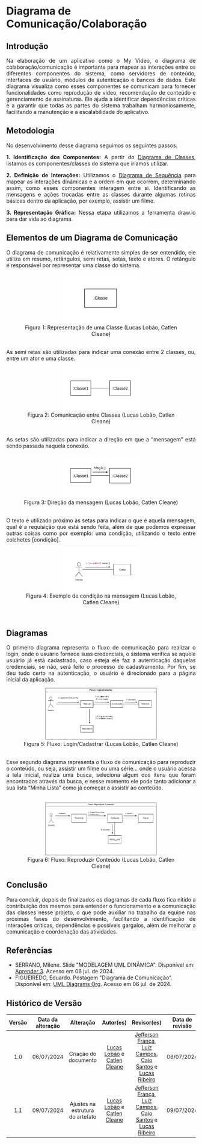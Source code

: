 # Diagrama de Comunicação/Colaboração

## Introdução

<div style="text-align: justify;">
    Na elaboração de um aplicativo como o My Vídeo, o diagrama de colaboração/comunicação é importante para mapear as interações entre os diferentes componentes do sistema, como servidores de conteúdo, interfaces de usuário, módulos de autenticação e bancos de dados. Este diagrama visualiza como esses componentes se comunicam para fornecer funcionalidades como reprodução de vídeo, recomendação de conteúdo e gerenciamento de assinaturas. Ele ajuda a identificar dependências críticas e a garantir que todas as partes do sistema trabalham harmoniosamente, facilitando a manutenção e a escalabilidade do aplicativo.
</div>

## Metodologia

<div style="text-align: justify;">

No desenvolvimento desse diagrama seguimos os seguintes passos:

**1. Identificação dos Componentes:** A partir do [Diagrama de Classes](/docs/Modelagem/2.1.1.1.DiagramadeClasses.md), listamos os componentes/classes do sistema que iríamos utilizar.

**2. Definição de Interações:** Utilizamos o [Diagrama de Sequência](/docs/Modelagem/2.1.2.1.DiagramadeSequencia.md) para mapear as interações dinâmicas e a ordem em que ocorrem, determinando assim, como esses componentes interagem entre si. Identificando as mensagens e ações trocadas entre as classes durante algumas rotinas básicas dentro da aplicação, por exemplo, assistir um filme.

**3. Representação Gráfica:** Nessa etapa utilizamos a ferramenta draw.io para dar vida ao diagrama.

</div>

## Elementos de um Diagrama de Comunicação

<div style="text-align: justify;">
    O diagrama de comunicação é relativamente simples de ser entendido, ele utiliza em resumo, retângulos, semi retas, setas, texto e atores. O retângulo é responsável por representar uma classe do sistema.
</div>
<div style="text-align: center;">
  <figure>
    <img src="https://github.com/UnBArqDsw2024-1/2024.1_G4_My_Video/blob/main/docs/assets/img/modelagem/diagramaComunicacao/classe_com.png?raw=true" width="50%">
    <figcaption>Figura 1: Representação de uma Classe (Lucas Lobão, Catlen Cleane)</figcaption>
  </figure>
</div>

</br>

<div style="text-align: justify;">
    As semi retas são utilizadas para indicar uma conexão entre 2 classes, ou, entre um ator e uma classe.
</div>
<div style="text-align: center;">
  <figure>
    <img src="https://github.com/UnBArqDsw2024-1/2024.1_G4_My_Video/blob/main/docs/assets/img/modelagem/diagramaComunicacao/Comun_class.png?raw=true" width="50%">
    <figcaption>Figura 2: Comunicação entre Classes (Lucas Lobão, Catlen Cleane)</figcaption>
  </figure>
</div>

</br>

<div style="text-align: justify;">
    As setas são utilizadas para indicar a direção em que a “mensagem” está sendo passada naquela conexão.
</div>
<div style="text-align: center;">
  <figure>
    <img src="https://github.com/UnBArqDsw2024-1/2024.1_G4_My_Video/blob/main/docs/assets/img/modelagem/diagramaComunicacao/class_msg.png?raw=true" alt="Diagrama de Comunicação 1" width="50%">
    <figcaption>Figura 3: Direção da mensagem (Lucas Lobão, Catlen Cleane)</figcaption>
  </figure>
</div>

</br>

<div style="text-align: justify;">
    O texto é utilizado próximo às setas para indicar o que é aquela mensagem, qual é a requisição que está sendo feita, além de que podemos expressar outras coisas como por exemplo: uma condição, utilizando o texto entre colchetes [condição].
</div>
<div style="text-align: center;">
  <figure>
    <img src="https://github.com/UnBArqDsw2024-1/2024.1_G4_My_Video/blob/main/docs/assets/img/modelagem/diagramaComunicacao/class_cond.png?raw=true" alt="Diagrama de Comunicação 1" width="50%">
    <figcaption>Figura 4: Exemplo de condição na mensagem (Lucas Lobão, Catlen Cleane)</figcaption>
  </figure>
</div>

</br>

## Diagramas
<div style="text-align: justify;">
O primeiro diagrama representa o fluxo de comunicação para realizar o login, onde o usuário fornece suas credenciais, o sistema verifica se aquele usuário já está cadastrado, caso esteja ele faz a autenticação daquelas credenciais, se não, será feito o processo de cadastramento. Por fim, se deu tudo certo na autenticação, o usuário é direcionado para a página inicial da aplicação.
</div>
<div style="text-align: center;">
  <figure>
    <img src="https://github.com/UnBArqDsw2024-1/2024.1_G4_My_Video/blob/main/docs/assets/img/modelagem/diagramaComunicacao/Diagrama_Comunica%C3%A7%C3%A3o.jpg?raw=true" alt="Diagrama de Comunicação 1" width="70%">
    <figcaption>Figura 5: Fluxo: Login/Cadastrar (Lucas Lobão, Catlen Cleane)</figcaption>
  </figure>
</div>
</br>
<div style="text-align: justify;">
Esse segundo diagrama representa o fluxo de comunicação para reproduzir o conteúdo, ou seja, assistir um filme ou uma série… onde o usuário acessa a tela inicial, realiza uma busca, seleciona algum dos itens que foram encontrados através da busca, e nesse momento ele pode tanto adicionar a sua lista “Minha Lista” como já começar a assistir ao conteúdo.
</div>
</br>
<div style="text-align: center;">
  <figure>
    <img src="https://github.com/UnBArqDsw2024-1/2024.1_G4_My_Video/blob/main/docs/assets/img/modelagem/diagramaComunicacao/Diagram_Comunic_Assistir.drawio.png?raw=true" alt="Diagrama de Comunicação 1" width="70%">
    <figcaption>Figura 6: Fluxo: Reproduzir Conteúdo (Lucas Lobão, Catlen Cleane)</figcaption>
  </figure>
</div>

## Conclusão

<div style="text-align: justify;">
Para concluir, depois de finalizados os diagramas de cada fluxo fica nítido a contribuição dos mesmos para entender o funcionamento e a comunicação das classes nesse projeto, o que pode auxiliar no trabalho da equipe nas próximas fases do desenvolvimento, facilitando a identificação de interações críticas, dependências e possíveis gargalos, além de melhorar a comunicação e coordenação das atividades.
</div>

## Referências

- SERRANO, Milene. Slide "MODELAGEM UML DINÂMICA". Disponível em: [Aprender 3](https://aprender3.unb.br/pluginfile.php/2790248/mod_label/intro/Arquitetura%20e%20Desenho%20de%20Software%20-%20Aula%20Modelagem%20UML%20Din%C3%A2mica%20-%20Profa.%20Milene.pdf). Acesso em 06 jul. de 2024. </br>
- FIGUEIREDO, Eduardo. Postagem "Diagrama de Comunicação". Disponível em: [UML Diagrams Org](https://homepages.dcc.ufmg.br/~figueiredo/disciplinas/aulas/uml-diagrama-comunicacao_v01.pdf). Acesso em 06 jul. de 2024. </br>

## Histórico de Versão

| Versão | Data da alteração |      Alteração       |                                           Autor(es)                                           |                  Revisor(es)                  | Data de revisão |
| :----: | :---------------: | :------------------: | :-------------------------------------------------------------------------------------------: | :-------------------------------------------: | :-------------: |
|  1.0   |    06/07/2024     | Criação do documento | [Lucas Lobão](https://github.com/lucaslobao-18) e [Catlen Cleane](https://github.com/catlenc) | [Jefferson França](https://github.com/Frans6), [Luiz Campos](https://github.com/Luiz-GL-Campos), [Caio Santos](https://github.com/caiobsantos) e [Lucas Ribeiro](https://github.com/lucassouzs) |   08/07/2024    |
|  1.1   |    09/07/2024     | Ajustes na estrutura do artefato | [Lucas Lobão](https://github.com/lucaslobao-18) e [Catlen Cleane](https://github.com/catlenc) | [Jefferson França](https://github.com/Frans6), [Luiz Campos](https://github.com/Luiz-GL-Campos), [Caio Santos](https://github.com/caiobsantos) e [Lucas Ribeiro](https://github.com/lucassouzs) |   09/07/2024    |
